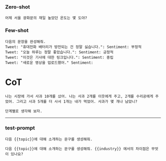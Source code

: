 ### Zero-shot

```text
어제 서울 광화문의 재일 높았던 온도는 몇 도야? 
```

### Few-shot

```text
다음의 문장을 완성해줘.
Tweet: "휴대전화 배터리가 방전되는 건 정말 싫습니다.": Sentiment: 부정적
Tweet: "오늘 하루는 정말 좋았습니다.": Sentiment: 긍정적
Tweet: "이것은 기사에 대한 링크입니다.": Sentiment: 중립
Tweet: "새로운 영상을 업로드했어." Sentiment:
```

# CoT

```text
나는 시장에 가서 사과 10개를 샀어. 나는 사과 2개를 이웃에게 주고, 2개를 수리공에게 주었어. 그리고 사과 5개를 더 사서 1개는 내가 먹었어. 사과가 몇 개나 남았니?

단계별로 생각해 보자.
```

---

  
### test-prompt

```text
다음 {{topic}}에 대해 소개하는 문구를 생성해줘. 

다음 {{topic}}에 대해 소개하는 문구를 생성해줘. {{industry}} 에서의 차이점은 무엇이 있나요?
```

